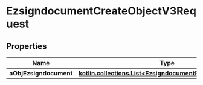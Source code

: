 
# EzsigndocumentCreateObjectV3Request

## Properties
| Name | Type | Description | Notes |
| ------------ | ------------- | ------------- | ------------- |
| **aObjEzsigndocument** | [**kotlin.collections.List&lt;EzsigndocumentRequestCompound&gt;**](EzsigndocumentRequestCompound.md) |  |  |



